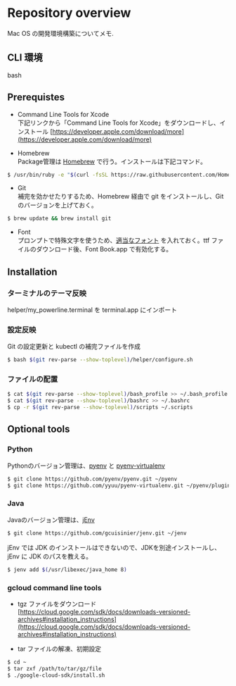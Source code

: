 # Repository overview
Mac OS の開発環境構築についてメモ.

## CLI 環境
bash

## Prerequistes
+ Command Line Tools for Xcode  
下記リンクから「Command Line Tools for Xcode」をダウンロードし、インストール
[https://developer.apple.com/download/more](https://developer.apple.com/download/more)

+ Homebrew  
Package管理は [Homebrew](https://brew.sh/) で行う。インストールは下記コマンド。

```bash
$ /usr/bin/ruby -e "$(curl -fsSL https://raw.githubusercontent.com/Homebrew/install/master/install)"
```

+ Git  
補完を効かせたりするため、Homebrew 経由で git をインストールし、Git のバージョンを上げておく。

```bash
$ brew update && brew install git
```

+ Font  
プロンプトで特殊文字を使うため、[適当なフォント](https://github.com/powerline/fonts/blob/master/DejaVuSansMono/DejaVu%20Sans%20Mono%20for%20Powerline.ttf) を入れておく。ttf ファイルのダウンロード後、Font Book.app で有効化する。

## Installation
### ターミナルのテーマ反映
helper/my_powerline.terminal を terminal.app にインポート

### 設定反映
Git の設定更新と kubectl の補完ファイルを作成

```bash
$ bash $(git rev-parse --show-toplevel)/helper/configure.sh
```

### ファイルの配置

```bash
$ cat $(git rev-parse --show-toplevel)/bash_profile >> ~/.bash_profile
$ cat $(git rev-parse --show-toplevel)/bashrc >> ~/.bashrc
$ cp -r $(git rev-parse --show-toplevel)/scripts ~/.scripts
```

## Optional tools
### Python
Pythonのバージョン管理は、[pyenv](https://github.com/pyenv/pyenv.git) と [pyenv-virtualenv](https://github.com/yyuu/pyenv-virtualenv.git)

```bash
$ git clone https://github.com/pyenv/pyenv.git ~/pyenv
$ git clone https://github.com/yyuu/pyenv-virtualenv.git ~/pyenv/plugins/pyenv-virtualenv
```

### Java
Javaのバージョン管理は、[jEnv](https://www.jenv.be/)

```bash
$ git clone https://github.com/gcuisinier/jenv.git ~/jenv
```

jEnv では JDK のインストールはできないので、JDKを別途インストールし、jEnv に JDK のパスを教える。

```bash
$ jenv add $(/usr/libexec/java_home 8)
```

### gcloud command line tools
+ tgz ファイルをダウンロード
[https://cloud.google.com/sdk/docs/downloads-versioned-archives#installation_instructions](https://cloud.google.com/sdk/docs/downloads-versioned-archives#installation_instructions)

+ tar ファイルの解凍、初期設定

```bash
$ cd ~
$ tar zxf /path/to/tar/gz/file
$ ./google-cloud-sdk/install.sh
```
